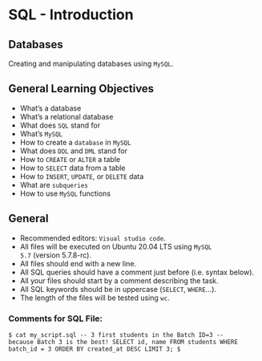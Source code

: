 # SQL - Introduction

## Databases

Creating and manipulating databases using <code>MySQL</code>.

## General Learning Objectives

- What’s a database
- What’s a relational database
- What does <code>SQL</code> stand for
- What’s <code>MySQL</code>
- How to create a <code>database</code> in <code>MySQL</code>
- What does <code>DDL</code> and <code>DML</code> stand for
- How to <code>CREATE</code> or <code>ALTER</code> a table
- How to <code>SELECT</code> data from a table
- How to <code>INSERT</code>, <code>UPDATE</code>, or <code>DELETE</code> data
- What are <code>subqueries</code>
- How to use <code>MySQL</code> functions

## General

- Recommended editors: <code>Visual studio code</code>.
- All files will be executed on Ubuntu 20.04 LTS using <code>MySQL 5.7</code> (version 5.7.8-rc).
- All files should end with a new line.
- All SQL queries should have a comment just before (i.e. syntax below).
- All your files should start by a comment describing the task.
- All SQL keywords should be in uppercase (<code>SELECT</code>, <code>WHERE</code>…).
- The length of the files will be tested using <code>wc</code>.

### Comments for SQL File:

<code>$ cat my_script.sql
-- 3 first students in the Batch ID=3
-- because Batch 3 is the best!
SELECT id, name FROM students WHERE batch_id = 3 ORDER BY created_at DESC LIMIT 3;
$</code>